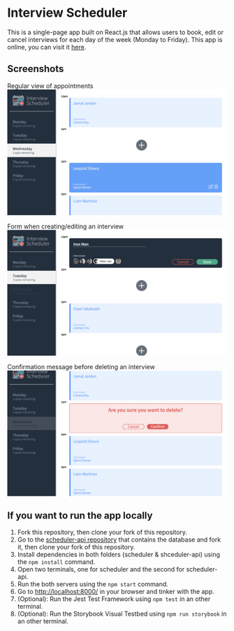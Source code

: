 # Interview Scheduler
This is a single-page app built on React.js that allows users to book, edit or cancel interviews for each day of the week (Monday to Friday).
This app is online, you can visit it [here](https://competent-kepler-8ba31c.netlify.com).

## Screenshots
Regular view of appointments
!["Regular appointments"](https://github.com/JCyan90/scheduler/blob/master/docs/appointments.png?raw=true)

Form when creating/editing an interview
!["Create/Edit form"](https://github.com/JCyan90/scheduler/blob/master/docs/create_edit_form.png?raw=true)

Confirmation message before deleting an interview
!["Delete confirmation"](https://github.com/JCyan90/scheduler/blob/master/docs/delete_confirmation.png?raw=true)

## If you want to run the app locally
1. Fork this repository, then clone your fork of this repository.
2. Go to the [scheduler-api repository](https://github.com/jatanassian/scheduler-api) that contains the database and fork it, then clone your fork of this repository.
3. Install dependencies in both folders (scheduler & shceduler-api) using the `npm install` command.
4. Open two terminals, one for scheduler and the second for scheduler-api.
5. Run the both servers using the `npm start` command.
6. Go to <http://localhost:8000/> in your browser and tinker with the app.
7. (Optional): Run the Jest Test Framework using `npm test` in an other terminal.
8. (Optional): Run the Storybook Visual Testbed using `npm run storybook` in an other terminal.
